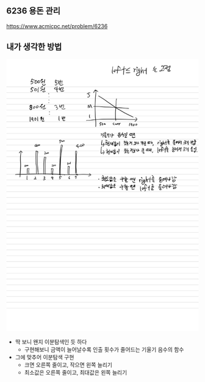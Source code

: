 ## 6236 용돈 관리

<https://www.acmicpc.net/problem/6236>

## 내가 생각한 방법

![이미지](./img.png)

- 딱 보니 왠지 이분탐색인 듯 하다
  - 구현해보니 금액이 늘어날수록 인출 횟수가 줄어드는 기울기 음수의 함수
- 그에 맞추어 이분탐색 구현
  - 크면 오른쪽 줄이고, 작으면 왼쪽 늘리기
  - 최소값은 오른쪽 줄이고, 최대값은 왼쪽 늘리기
